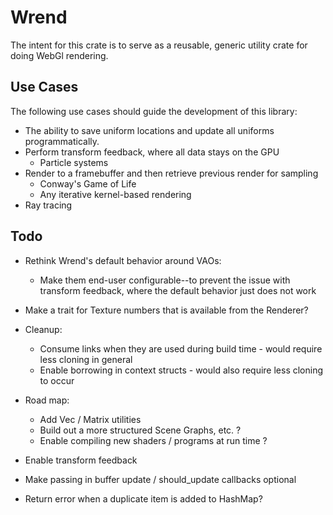 # Wrend

The intent for this crate is to serve as a reusable, generic utility crate for doing WebGl rendering.

## Use Cases

The following use cases should guide the development of this library:

- The ability to save uniform locations and update all uniforms programmatically.
- Perform transform feedback, where all data stays on the GPU
    - Particle systems
- Render to a framebuffer and then retrieve previous render for sampling
    - Conway's Game of Life
    - Any iterative kernel-based rendering
- Ray tracing

## Todo

- Rethink Wrend's default behavior around VAOs:
    - Make them end-user configurable--to prevent the issue with transform feedback, where the default behavior just does not work

- Make a trait for Texture numbers that is available from the Renderer?

- Cleanup:
    - Consume links when they are used during build time - would require less cloning in general
    - Enable borrowing in context structs - would also require less cloning to occur

- Road map:
    - Add Vec / Matrix utilities
    - Build out a more structured Scene Graphs, etc. ?
    - Enable compiling new shaders / programs at run time ?

- Enable transform feedback
            
- Make passing in buffer update / should_update callbacks optional

- Return error when a duplicate item is added to HashMap?